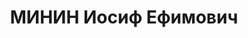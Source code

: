 ---
title: МИНИН Иосиф Ефимович
description: "1902 г.р., воентехник 1 ранга, пом. нач. боепитания 51 арт. полка 51\
  \ стр. дивизии КВО. \n  ВКВС - 23.11.1937, ВМН. Расстрелян 24.11.1937, Одесса"
---